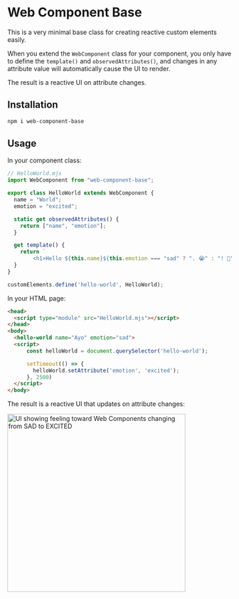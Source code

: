 # Web Component Base

This is a very minimal base class for creating reactive custom elements easily.

When you extend the `WebComponent` class for your component, you only have to define the `template()` and `observedAttributes()`, and changes in any attribute value will automatically cause the UI to render.

The result is a reactive UI on attribute changes.

## Installation

```bash
npm i web-component-base
```

## Usage


In your component class:

```js
// HelloWorld.mjs
import WebComponent from "web-component-base";

export class HelloWorld extends WebComponent {
  name = "World";
  emotion = "excited";

  static get observedAttributes() {
    return ["name", "emotion"];
  }

  get template() {
    return `
        <h1>Hello ${this.name}${this.emotion === "sad" ? ". 😭" : "! 🙌"}</h1>`;
  }
}

customElements.define('hello-world', HelloWorld);
```


In your HTML page:

```html
<head>
  <script type="module" src="HelloWorld.mjs"></script>
</head>
<body>
  <hello-world name="Ayo" emotion="sad">
  <script>
      const helloWorld = document.querySelector('hello-world');

      setTimeout(() => {
        helloWorld.setAttribute('emotion', 'excited');
      }, 2500)
  </script>
</body>
```

The result is a reactive UI that updates on attribute changes:

<img alt="UI showing feeling toward Web Components changing from SAD to EXCITED" src="https://git.sr.ht/~ayoayco/web-component-base/blob/main/assets/wc-base-demo.gif" width="400" />
